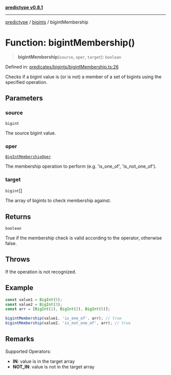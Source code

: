[**predictype v0.8.1**](../../README.md)

***

[predictype](../../modules.md) / [bigints](../README.md) / bigintMembership

# Function: bigintMembership()

> **bigintMembership**(`source`, `oper`, `target`): `boolean`

Defined in: [predicates/bigints/bigintMembership.ts:26](https://github.com/maduhaime/predictype/blob/2310adbaccb6fbc00cdab8e345e79bd5b09e40f5/src/predicates/bigints/bigintMembership.ts#L26)

Checks if a bigint value is (or is not) a member of a set of bigints using the specified operation.

## Parameters

### source

`bigint`

The source bigint value.

### oper

[`BigIntMembershipOper`](../enums/type-aliases/BigIntMembershipOper.md)

The membership operation to perform (e.g. 'is_one_of', 'is_not_one_of').

### target

`bigint`[]

The array of bigints to check membership against.

## Returns

`boolean`

True if the membership check is valid according to the operator, otherwise false.

## Throws

If the operation is not recognized.

## Example

```ts
const value1 = BigInt(5);
const value2 = BigInt(3);
const arr = [BigInt(1), BigInt(2), BigInt(5)];

bigintMembership(value1, 'is_one_of', arr); // true
bigintMembership(value2, 'is_not_one_of', arr); // true
```

## Remarks

Supported Operators:
- **IN**: value is in the target array
- **NOT_IN**: value is not in the target array
